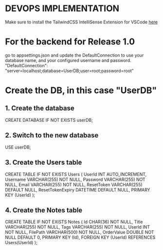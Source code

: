 # DEVOPS IMPLEMENTATION


Make sure to install the TailwindCSS IntelliSense Extension for VSCode [here](https://marketplace.visualstudio.com/items?itemName=bradlc.vscode-tailwindcss)


# For the backend for Release 1.0
go to appsettings.json and update the DefaultConnection to use your database name, and your configured username and password.
      "DefaultConnection": "server=localhost;database=UserDB;user=root;password=root"

# Create the DB, in this case "UserDB"



## 1. Create the database

CREATE DATABASE IF NOT EXISTS userDB;

## 2. Switch to the new database

USE userDB;

## 3. Create the Users table

CREATE TABLE IF NOT EXISTS Users (
    UserId INT AUTO_INCREMENT,
    Username VARCHAR(255) NOT NULL,
    Password VARCHAR(255) NOT NULL,
    Email VARCHAR(255) NOT NULL,
    ResetToken VARCHAR(255) DEFAULT NULL,
    ResetTokenExpiry DATETIME DEFAULT NULL,
    PRIMARY KEY (UserId)
);

## 4. Create the Notes table

CREATE TABLE IF NOT EXISTS Notes (
    Id CHAR(36) NOT NULL,
    Title VARCHAR(255) NOT NULL,
    Tags VARCHAR(255) NOT NULL,
    UserId INT NOT NULL,
    FilePath VARCHAR(500) NOT NULL,
    OrderValue DOUBLE NOT NULL DEFAULT 0,
    PRIMARY KEY (Id),
    FOREIGN KEY (UserId) REFERENCES Users(UserId)
);

